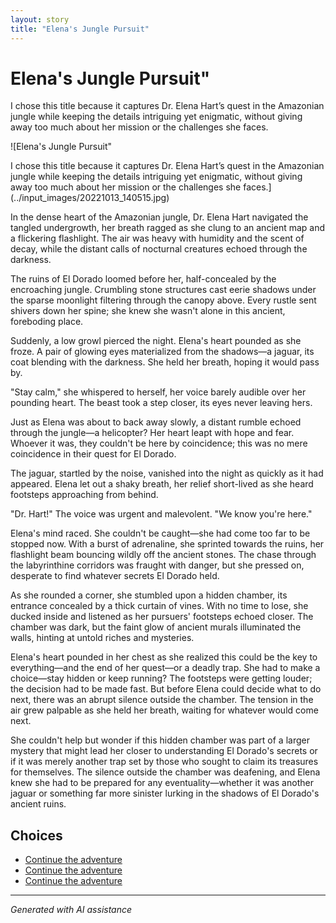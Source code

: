 ```yaml
---
layout: story
title: "Elena's Jungle Pursuit"
---
```


# Elena's Jungle Pursuit"

I chose this title because it captures Dr. Elena Hart’s quest in the Amazonian jungle while keeping the details intriguing yet enigmatic, without giving away too much about her mission or the challenges she faces.

![Elena's Jungle Pursuit"

I chose this title because it captures Dr. Elena Hart’s quest in the Amazonian jungle while keeping the details intriguing yet enigmatic, without giving away too much about her mission or the challenges she faces.](../input_images/20221013_140515.jpg)

In the dense heart of the Amazonian jungle, Dr. Elena Hart navigated the tangled undergrowth, her breath ragged as she clung to an ancient map and a flickering flashlight. The air was heavy with humidity and the scent of decay, while the distant calls of nocturnal creatures echoed through the darkness.

The ruins of El Dorado loomed before her, half-concealed by the encroaching jungle. Crumbling stone structures cast eerie shadows under the sparse moonlight filtering through the canopy above. Every rustle sent shivers down her spine; she knew she wasn't alone in this ancient, foreboding place.

Suddenly, a low growl pierced the night. Elena's heart pounded as she froze. A pair of glowing eyes materialized from the shadows—a jaguar, its coat blending with the darkness. She held her breath, hoping it would pass by.

"Stay calm," she whispered to herself, her voice barely audible over her pounding heart. The beast took a step closer, its eyes never leaving hers.

Just as Elena was about to back away slowly, a distant rumble echoed through the jungle—a helicopter? Her heart leapt with hope and fear. Whoever it was, they couldn't be here by coincidence; this was no mere coincidence in their quest for El Dorado.

The jaguar, startled by the noise, vanished into the night as quickly as it had appeared. Elena let out a shaky breath, her relief short-lived as she heard footsteps approaching from behind.

"Dr. Hart!" The voice was urgent and malevolent. "We know you're here."

Elena's mind raced. She couldn't be caught—she had come too far to be stopped now. With a burst of adrenaline, she sprinted towards the ruins, her flashlight beam bouncing wildly off the ancient stones. The chase through the labyrinthine corridors was fraught with danger, but she pressed on, desperate to find whatever secrets El Dorado held.

As she rounded a corner, she stumbled upon a hidden chamber, its entrance concealed by a thick curtain of vines. With no time to lose, she ducked inside and listened as her pursuers' footsteps echoed closer. The chamber was dark, but the faint glow of ancient murals illuminated the walls, hinting at untold riches and mysteries.

Elena's heart pounded in her chest as she realized this could be the key to everything—and the end of her quest—or a deadly trap. She had to make a choice—stay hidden or keep running? The footsteps were getting louder; the decision had to be made fast. But before Elena could decide what to do next, there was an abrupt silence outside the chamber. The tension in the air grew palpable as she held her breath, waiting for whatever would come next.

She couldn't help but wonder if this hidden chamber was part of a larger mystery that might lead her closer to understanding El Dorado's secrets or if it was merely another trap set by those who sought to claim its treasures for themselves. The silence outside the chamber was deafening, and Elena knew she had to be prepared for any eventuality—whether it was another jaguar or something far more sinister lurking in the shadows of El Dorado's ancient ruins.


## Choices

* [Continue the adventure](./bridge)
* [Continue the adventure](./20221013_174915)
* [Continue the adventure](./captain)


---
*Generated with AI assistance*
